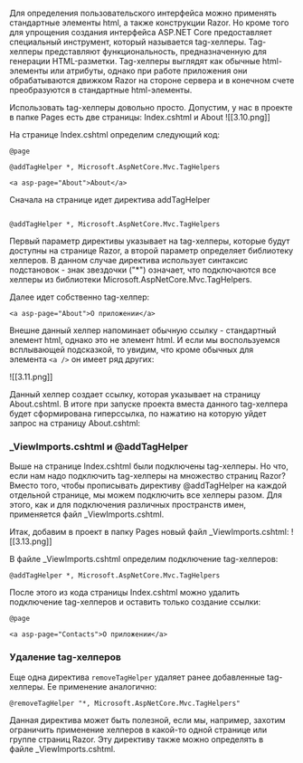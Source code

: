 
Для определения пользовательского интерфейса можно применять стандартные элементы html, а также конструкции Razor. Но кроме того для упрощения создания интерфейса ASP.NET Core предоставляет специальный инструмент, который называется tag-хелперы. Tag-хелперы представляют функциональность, предназначенную для генерации HTML-разметки. Tag-хелперы выглядят как обычные html-элементы или атрибуты, однако при работе приложения они обрабатываются движком Razor на стороне сервера и в конечном счете преобразуются в стандартные html-элементы.

Использовать tag-хелперы довольно просто. Допустим, у нас в проекте в папке Pages есть две страницы: Index.cshtml и About
![[3.10.png]]

На странице Index.cshtml определим следующий код:

```
@page
 
@addTagHelper *, Microsoft.AspNetCore.Mvc.TagHelpers
 
<a asp-page="About">About</a>
```

Сначала на странице идет директива addTagHelper

```
	
@addTagHelper *, Microsoft.AspNetCore.Mvc.TagHelpers
```

Первый параметр директивы указывает на tag-хелперы, которые будут доступны на странице Razor, а второй параметр определяет библиотеку хелперов. В данном случае директива использует синтаксис подстановок - знак звездочки ("*") означает, что подключаются все хелперы из библиотеки Microsoft.AspNetCore.Mvc.TagHelpers.

Далее идет собственно tag-хелпер:

```
<a asp-page="About">О приложении</a>
```

Внешне данный хелпер напоминает обычную ссылку - стандартный элемент html, однако это не элемент html. И если мы воспользуемся всплывающей подсказкой, то увидим, что кроме обычных для элемента `<a />` он имеет ряд других:

![[3.11.png]]

Данный хелпер создает ссылку, которая указывает на страницу About.cshtml. В итоге при запуске проекта вместа данного tag-хелпера будет сформирована гиперссылка, по нажатию на которую уйдет запрос на страницу About.cshtml:

### _ViewImports.cshtml и @addTagHelper

Выше на странице Index.cshtml были подключены tag-хелперы. Но что, если нам надо подключить tag-хелперы на множество страниц Razor? Вместо того, чтобы прописывать директиву @addTagHelper на каждой отдельной странице, мы можем подключить все хелперы разом. Для этого, как и для подключения различных пространств имен, применяется файл _ViewImports.cshtml.

Итак, добавим в проект в папку Pages новый файл _ViewImports.cshtml:
![[3.13.png]]

В файле _ViewImports.cshtml определим подключение tag-хелперов:

```
@addTagHelper *, Microsoft.AspNetCore.Mvc.TagHelpers
```
После этого из кода страницы Index.cshtml можно удалить подключение tag-хелперов и оставить только создание ссылки:

```
@page
 
<a asp-page="Contacts">О приложении</a>
```

### Удаление tag-хелперов

Еще одна директива `removeTagHelper` удаляет ранее добавленные tag-хелперы. Ее применение аналогично:

```
@removeTagHelper "*, Microsoft.AspNetCore.Mvc.TagHelpers"
```

Данная директива может быть полезной, если мы, например, захотим ограничить применение хелперов в какой-то одной странице или группе страниц Razor. Эту директиву также можно определять в файле _ViewImports.cshtml.